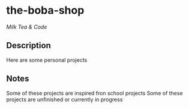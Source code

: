 # the-boba-shop

*Milk Tea & Code*

## Description

Here are some personal projects 

## Notes

Some of these projects are inspired fron school projects
Some of these projects are unfinished or currently in progress
